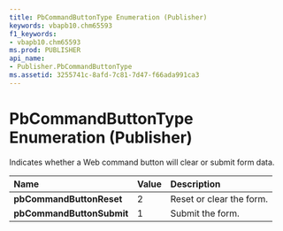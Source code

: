 ```yaml
---
title: PbCommandButtonType Enumeration (Publisher)
keywords: vbapb10.chm65593
f1_keywords:
- vbapb10.chm65593
ms.prod: PUBLISHER
api_name:
- Publisher.PbCommandButtonType
ms.assetid: 3255741c-8afd-7c81-7d47-f66ada991ca3
---
```



# PbCommandButtonType Enumeration (Publisher)

Indicates whether a Web command button will clear or submit form data.



|**Name**|**Value**|**Description**|
|:-----|:-----|:-----|
| **pbCommandButtonReset**|2|Reset or clear the form.|
| **pbCommandButtonSubmit**|1|Submit the form.|

